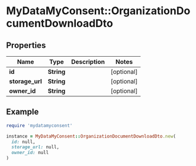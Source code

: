 # MyDataMyConsent::OrganizationDocumentDownloadDto

## Properties

| Name | Type | Description | Notes |
| ---- | ---- | ----------- | ----- |
| **id** | **String** |  | [optional] |
| **storage_url** | **String** |  | [optional] |
| **owner_id** | **String** |  | [optional] |

## Example

```ruby
require 'mydatamyconsent'

instance = MyDataMyConsent::OrganizationDocumentDownloadDto.new(
  id: null,
  storage_url: null,
  owner_id: null
)
```

